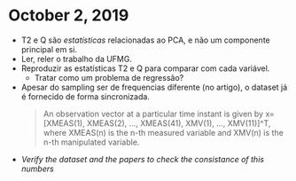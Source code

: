 # October 2, 2019

- T2 e Q são *estatísticas* relacionadas ao PCA, e não um componente principal em si.
- Ler, reler o trabalho da UFMG.
- Reproduzir as estatísticas T2 e Q para comparar com cada variável.
	* Tratar como um problema de regressão?
- Apesar do sampling ser de frequencias diferente (no artigo), o dataset já é fornecido de forma sincronizada.
	> An observation vector at a particular time instant is given by
	> 	x=[XMEAS(1), XMEAS(2), ..., XMEAS(41), XMV(1), ..., XMV(11)]^T, 
	> where XMEAS(n) is the n-th measured variable and XMV(n) is the n-th manipulated variable.
- *Verify the dataset and the papers to check the consistance of this numbers*
